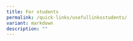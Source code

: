 ```yaml
---
title: For students
permalink: /quick-links/usefullinksstudents/
variant: markdown
description: ""
---
```

